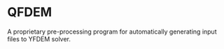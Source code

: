 # QFDEM
A proprietary pre-processing program for automatically generating input files to YFDEM solver.
